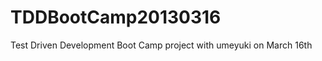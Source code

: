 TDDBootCamp20130316
===================

Test Driven Development Boot Camp project with umeyuki on March 16th